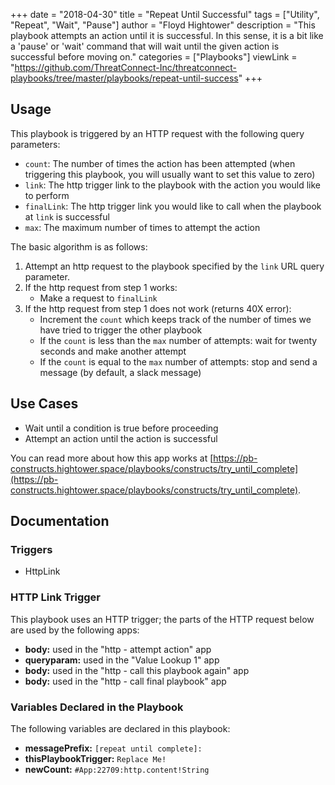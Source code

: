 +++
date = "2018-04-30"
title = "Repeat Until Successful"
tags = ["Utility", "Repeat", "Wait", "Pause"]
author = "Floyd Hightower"
description = "This playbook attempts an action until it is successful. In this sense, it is a bit like a 'pause' or 'wait' command that will wait until the given action is successful before moving on."
categories = ["Playbooks"]
viewLink = "https://github.com/ThreatConnect-Inc/threatconnect-playbooks/tree/master/playbooks/repeat-until-success"
+++

## Usage

This playbook is triggered by an HTTP request with the following query parameters:

- `count`: The number of times the action has been attempted (when triggering this playbook, you will usually want to set this value to zero)
- `link`: The http trigger link to the playbook with the action you would like to perform
- `finalLink`: The http trigger link you would like to call when the playbook at `link` is successful
- `max`: The maximum number of times to attempt the action

The basic algorithm is as follows:

1. Attempt an http request to the playbook specified by the `link` URL query parameter.
2. If the http request from step 1 works:
    - Make a request to `finalLink`
3. If the http request from step 1 does not work (returns 40X error):
    - Increment the `count` which keeps track of the number of times we have tried to trigger the other playbook
    - If the `count` is less than the `max` number of attempts: wait for twenty seconds and make another attempt
    - If the `count` is equal to the `max` number of attempts: stop and send a message (by default, a slack message)

## Use Cases

* Wait until a condition is true before proceeding
* Attempt an action until the action is successful

You can read more about how this app works at [https://pb-constructs.hightower.space/playbooks/constructs/try_until_complete](https://pb-constructs.hightower.space/playbooks/constructs/try_until_complete).

## Documentation

### Triggers

- HttpLink

### HTTP Link Trigger

This playbook uses an HTTP trigger; the parts of the HTTP request below are used by the following apps:

- **body:** used in the "http - attempt action" app
- **queryparam:** used in the "Value Lookup 1" app
- **body:** used in the "http - call this playbook again" app
- **body:** used in the "http - call final playbook" app

### Variables Declared in the Playbook

The following variables are declared in this playbook:

- **messagePrefix:** `[repeat until complete]:`
- **thisPlaybookTrigger:** `Replace Me!`
- **newCount:** `#App:22709:http.content!String`
